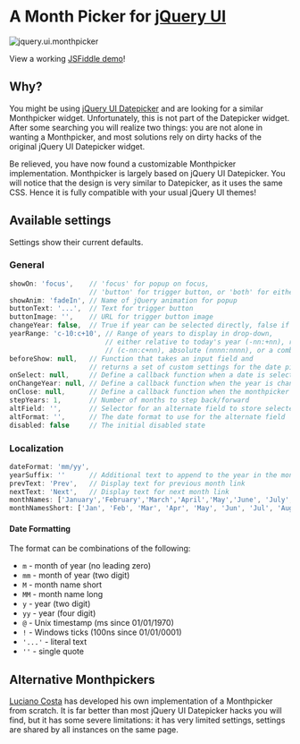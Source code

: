 # A Month Picker for [jQuery UI][]

![jquery.ui.monthpicker][jquery.ui.monthpicker-image]

View a working [JSFiddle demo](http://jsfiddle.net/HXwBv/1/)!

## Why?

You might be using [jQuery UI Datepicker][] and are looking for a similar Monthpicker widget. Unfortunately, this is not part of the Datepicker widget. After some searching you will realize two things: you are not alone in wanting a Monthpicker, and most solutions rely on dirty hacks of the original jQuery UI Datepicker widget.

Be relieved, you have now found a customizable Monthpicker implementation. Monthpicker is largely based on jQuery UI Datepicker. You will notice that the design is very similar to Datepicker, as it uses the same CSS. Hence it is fully compatible with your usual jQuery UI themes!

## Available settings

Settings show their current defaults.

### General

```js
showOn: 'focus',    // 'focus' for popup on focus,
                    // 'button' for trigger button, or 'both' for either
showAnim: 'fadeIn', // Name of jQuery animation for popup
buttonText: '...',  // Text for trigger button
buttonImage: '',    // URL for trigger button image
changeYear: false,  // True if year can be selected directly, false if only prev/next
yearRange: 'c-10:c+10', // Range of years to display in drop-down,
                        // either relative to today's year (-nn:+nn), relative to currently displayed year
                        // (c-nn:c+nn), absolute (nnnn:nnnn), or a combination of the above (nnnn:-n)
beforeShow: null,   // Function that takes an input field and
                    // returns a set of custom settings for the date picker
onSelect: null,     // Define a callback function when a date is selected
onChangeYear: null, // Define a callback function when the year is changed
onClose: null,      // Define a callback function when the monthpicker is closed
stepYears: 1,       // Number of months to step back/forward
altField: '',       // Selector for an alternate field to store selected dates into
altFormat: '',      // The date format to use for the alternate field
disabled: false     // The initial disabled state
```

### Localization

```js
dateFormat: 'mm/yy',
yearSuffix: ''      // Additional text to append to the year in the month headers
prevText: 'Prev',   // Display text for previous month link
nextText: 'Next',   // Display text for next month link
monthNames: ['January','February','March','April','May','June', 'July','August','September','October', 'November','December'], // Names of months for drop-down and formatting
monthNamesShort: ['Jan', 'Feb', 'Mar', 'Apr', 'May', 'Jun', 'Jul', 'Aug', 'Sep', 'Oct', 'Nov', 'Dec'], // For formatting
```

#### Date Formatting

The format can be combinations of the following:

- `m`  - month of year (no leading zero)
- `mm` - month of year (two digit)
- `M`  - month name short
- `MM` - month name long
- `y`  - year (two digit)
- `yy` - year (four digit)
- `@` - Unix timestamp (ms since 01/01/1970)
- `!` - Windows ticks (100ns since 01/01/0001)
- `'...'` - literal text
- `''` - single quote

## Alternative Monthpickers

[Luciano Costa][] has developed his own implementation of a Monthpicker from scratch. It is far better than most jQuery UI Datepicker hacks you will find, but it has some severe limitations: it has very limited settings, settings are shared by all instances on the same page.

[jQuery UI]: http://jqueryui.com
[jQuery UI Datepicker]: http://jqueryui.com/demos/datepicker/
[jquery.ui.monthpicker-image]: http://i.imgur.com/wWCel0I.png
[Luciano Costa]: https://github.com/lucianocosta/jquery.mtz.monthpicker
